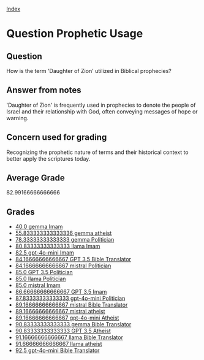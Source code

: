 
[Index](../../index.md)
# Question Prophetic Usage
## Question
How is the term 'Daughter of Zion' utilized in Biblical prophecies?

## Answer from notes
'Daughter of Zion' is frequently used in prophecies to denote the people of Israel and their relationship with God, often conveying messages of hope or warning.

## Concern used for grading
Recognizing the prophetic nature of terms and their historical context to better apply the scriptures today.

## Average Grade
82.99166666666666

## Grades
 * [40.0 gemma Imam](../answers/gemma_Imam/Prophetic_Usage.md)
 * [55.833333333333336 gemma atheist](../answers/gemma_atheist/Prophetic_Usage.md)
 * [78.33333333333333 gemma Politician](../answers/gemma_Politician/Prophetic_Usage.md)
 * [80.83333333333333 llama Imam](../answers/llama_Imam/Prophetic_Usage.md)
 * [82.5 gpt-4o-mini Imam](../answers/gpt-4o-mini_Imam/Prophetic_Usage.md)
 * [84.16666666666667 GPT 3.5 Bible Translator](../answers/GPT_3.5_Bible_Translator/Prophetic_Usage.md)
 * [84.16666666666667 mistral Politician](../answers/mistral_Politician/Prophetic_Usage.md)
 * [85.0 GPT 3.5 Politician](../answers/GPT_3.5_Politician/Prophetic_Usage.md)
 * [85.0 llama Politician](../answers/llama_Politician/Prophetic_Usage.md)
 * [85.0 mistral Imam](../answers/mistral_Imam/Prophetic_Usage.md)
 * [86.66666666666667 GPT 3.5 Imam](../answers/GPT_3.5_Imam/Prophetic_Usage.md)
 * [87.83333333333333 gpt-4o-mini Politician](../answers/gpt-4o-mini_Politician/Prophetic_Usage.md)
 * [89.16666666666667 mistral Bible Translator](../answers/mistral_Bible_Translator/Prophetic_Usage.md)
 * [89.16666666666667 mistral atheist](../answers/mistral_atheist/Prophetic_Usage.md)
 * [89.16666666666667 gpt-4o-mini Atheist](../answers/gpt-4o-mini_Atheist/Prophetic_Usage.md)
 * [90.83333333333333 gemma Bible Translator](../answers/gemma_Bible_Translator/Prophetic_Usage.md)
 * [90.83333333333333 GPT 3.5 Atheist](../answers/GPT_3.5_Atheist/Prophetic_Usage.md)
 * [91.16666666666667 llama Bible Translator](../answers/llama_Bible_Translator/Prophetic_Usage.md)
 * [91.66666666666667 llama atheist](../answers/llama_atheist/Prophetic_Usage.md)
 * [92.5 gpt-4o-mini Bible Translator](../answers/gpt-4o-mini_Bible_Translator/Prophetic_Usage.md)
